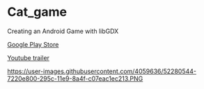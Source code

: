 # Cat_game
Creating an Android Game with libGDX

[Google Play Store](https://play.google.com/store/apps/details?id=com.sandra.game&hl=en)

[Youtube trailer](https://www.youtube.com/watch?v=L1S8Rg2kjgU)

https://user-images.githubusercontent.com/4059636/52280544-7220e800-295c-11e9-8a4f-c07eac1ec213.PNG
